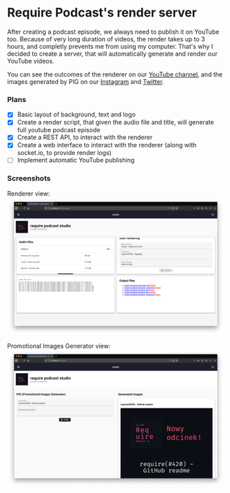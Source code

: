 # Require Podcast's render server

After creating a podcast episode, we always need to publish it on YouTube too. Because of very long duration of videos, the render takes up to 3 hours, and completly prevents me from using my computer. That's why I decided to create a server, that will automatically generate and render our YouTube videos.

You can see the outcomes of the renderer on our [YouTube channel](https://www.youtube.com/channel/UCec_mTVjUKQAsSilMJ3J1TQ), and the images generated by PIG on our [Instagram](https://instagram.com/requirepodcast) and [Twitter](https://twitter.com/requirepodcast).

### Plans

- [x] Basic layout of background, text and logo
- [x] Create a render script, that given the audio file and title, will generate full youtube podcast episode
- [x] Create a REST API, to interact with the renderer
- [x] Create a web interface to interact with the renderer (along with socket.io, to provide render logs)
- [ ] Implement automatic YouTube publishing

### Screenshots

Renderer view:
![renderer](screenshot_1.png)

Promotional Images Generator view:
![pig](screenshot_2.png)
